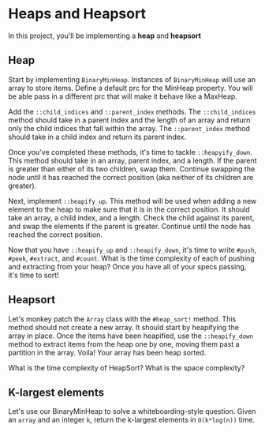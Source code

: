 # Heaps and Heapsort

In this project, you'll be implementing a **heap** and **heapsort**

## Heap

Start by implementing `BinaryMinHeap`. Instances of `BinaryMinHeap` will use an array to store items. Define a default prc for the MinHeap property. You will be able pass in a different prc that will make it behave like a MaxHeap.

Add the `::child_indices` and `::parent_index` methods. The `::child_indices` method should take in a parent index and the length of an array and return only the child indices that fall within the array. The `::parent_index` method should take in a child index and return its parent index.

Once you've completed these methods, it's time to tackle `::heapyify_down`. This method should take in an array, parent index, and a length. If the parent is greater than either of its two children, swap them. Continue swapping the node until it has reached the correct position (aka neither of its children are greater).

Next, implement `::heapify_up`. This method will be used when adding a new element to the heap to make sure that it is in the correct position. It should take an array, a child index, and a length. Check the child against its parent, and swap the elements if the parent is greater. Continue until the node has reached the correct position.

Now that you have `::heapify_up` and `::heapify_down`, it's time to write `#push`, `#peek`, `#extract`, and `#count`. What is the time complexity of each of pushing and extracting from your heap? Once you have all of your specs passing, it's time to sort!

## Heapsort

Let's monkey patch the `Array` class with the `#heap_sort!` method. This method should not create a new array. It should start by heapifying the array in place. Once the items have been heapified, use the `::heapify_down` method to extract items from the heap one by one, moving them past a partition in the array. Voila! Your array has been heap sorted.

What is the time complexity of HeapSort? What is the space complexity?

## K-largest elements

Let's use our BinaryMinHeap to solve a whiteboarding-style question. Given an `array` and an integer `k`, return the k-largest elements in `O(k*log(n))` time.
